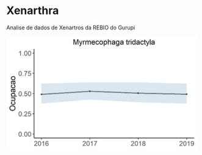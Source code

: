 # Xenarthra
Analise de dados de Xenartros da REBIO do Gurupi

<img src="results/Myrmecophaga tridactyla.jpg" title="Myrmecophaga tridactyla, 2016 to 2019" width="500">
